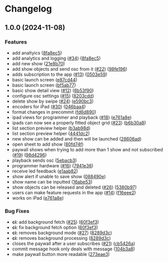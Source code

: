 # Changelog

## 1.0.0 (2024-11-08)


### Features

* add analtyics ([8fa8ec5](https://github.com/CCTPlus/ihogApp/commit/8fa8ec5250e98358345421378e621a350c0b107f))
* add analytics and logging ([#34](https://github.com/CCTPlus/ihogApp/issues/34)) ([8fa8ec5](https://github.com/CCTPlus/ihogApp/commit/8fa8ec5250e98358345421378e621a350c0b107f))
* add new show ([21e8b70](https://github.com/CCTPlus/ihogApp/commit/21e8b700a2bd62d78a8143f89d83b9a0a90b2551))
* add show objects and send osc from it ([#22](https://github.com/CCTPlus/ihogApp/issues/22)) ([98fe196](https://github.com/CCTPlus/ihogApp/commit/98fe1964a6e2f160652c8c4af9ef755aa0414201))
* adds subscription to the app ([#13](https://github.com/CCTPlus/ihogApp/issues/13)) ([0503e59](https://github.com/CCTPlus/ihogApp/commit/0503e59d68b0de9fb8e76a8be105d07bca4a23e6))
* basic launch screen ([e87cd44](https://github.com/CCTPlus/ihogApp/commit/e87cd4469de1b447d3a55517a50dd39fa4175efb))
* basic launch screen ([bf5ab77](https://github.com/CCTPlus/ihogApp/commit/bf5ab77816a482f29dcba168a9eecc0f586b9cce))
* basic show detail view ([#12](https://github.com/CCTPlus/ihogApp/issues/12)) ([6b53f90](https://github.com/CCTPlus/ihogApp/commit/6b53f90bd6aec5065bb05dc50d47ab3904d33fe3))
* configure osc settings ([#15](https://github.com/CCTPlus/ihogApp/issues/15)) ([8203cdd](https://github.com/CCTPlus/ihogApp/commit/8203cdd49de8b0c45f0328e8b519e11d3c7690d5))
* delete show by swipe ([#24](https://github.com/CCTPlus/ihogApp/issues/24)) ([e590bc3](https://github.com/CCTPlus/ihogApp/commit/e590bc374e13b2c05df987bfcef4a609b8117031))
* encoders for iPad ([#30](https://github.com/CCTPlus/ihogApp/issues/30)) ([046baa4](https://github.com/CCTPlus/ihogApp/commit/046baa45b4146cfc1ea0331ac1b3853777ab60ac))
* format changes in precommit ([fd6d890](https://github.com/CCTPlus/ihogApp/commit/fd6d890a8eb965b89895d4c5698256aff5c5379b))
* ipad views for programmer and playback ([#18](https://github.com/CCTPlus/ihogApp/issues/18)) ([e761a8e](https://github.com/CCTPlus/ihogApp/commit/e761a8ebf52f7a3d5b94bf278b7de3167b8328fc))
* ipads can now see a properly fitted object grid ([#23](https://github.com/CCTPlus/ihogApp/issues/23)) ([b6b30a8](https://github.com/CCTPlus/ihogApp/commit/b6b30a862a9f818b3ea5457388e15ae11dae8286))
* list section preview helper ([b3ab98d](https://github.com/CCTPlus/ihogApp/commit/b3ab98d6be04e043dbad637e4b17dbcb2610ef90))
* list section preview helper ([4441dc2](https://github.com/CCTPlus/ihogApp/commit/4441dc2e1d97e6081c9c7dc3e7d227ee5f134f82))
* new show can be added and then will be launched ([28606ad](https://github.com/CCTPlus/ihogApp/commit/28606ad7e1893bf53d6fad7bf2d0e0f6652643d5))
* open sheet to add show ([80fd74f](https://github.com/CCTPlus/ihogApp/commit/80fd74fbe07fb464928fec11e1bd82ae9c4b6921))
* paywall shows when trying to add more than 1 show and not subscribed ([#19](https://github.com/CCTPlus/ihogApp/issues/19)) ([98d4296](https://github.com/CCTPlus/ihogApp/commit/98d42969c2a7c66e927660460cbe4cf266ed3017))
* playback sends osc ([5ebacb3](https://github.com/CCTPlus/ihogApp/commit/5ebacb34add5c597159536d29f213996ccf80d8c))
* programmer hardware ([#16](https://github.com/CCTPlus/ihogApp/issues/16)) ([7941e36](https://github.com/CCTPlus/ihogApp/commit/7941e36e78991046af0bf0c432e0778aa82c1743))
* receive led feedback ([e1aab82](https://github.com/CCTPlus/ihogApp/commit/e1aab8246f7d4a8e92eb12a4d97e26c1e6ab169c))
* show alert if unable to save show ([088490e](https://github.com/CCTPlus/ihogApp/commit/088490e3894dbdb85152e8be7fb3bb702b4d4250))
* show name can be inputted ([16abe53](https://github.com/CCTPlus/ihogApp/commit/16abe53a5e7dd11e9eedf41523069a47d45c4cf5))
* show objects can be released and deleted ([#26](https://github.com/CCTPlus/ihogApp/issues/26)) ([5380b97](https://github.com/CCTPlus/ihogApp/commit/5380b978479031593a6ed57deb8f6ad646b81bde))
* users can make feature requests in the app ([#14](https://github.com/CCTPlus/ihogApp/issues/14)) ([f16eee2](https://github.com/CCTPlus/ihogApp/commit/f16eee2f03aa8a4eb9a73979d3f99ca00193980e))
* works on iPad ([e761a8e](https://github.com/CCTPlus/ihogApp/commit/e761a8ebf52f7a3d5b94bf278b7de3167b8328fc))


### Bug Fixes

* **ci:** add background fetch ([#25](https://github.com/CCTPlus/ihogApp/issues/25)) ([60f3ef3](https://github.com/CCTPlus/ihogApp/commit/60f3ef33082d5e142e11dbb74cf79e2e9d77e395))
* **ci:** fix background fetch option ([60f3ef3](https://github.com/CCTPlus/ihogApp/commit/60f3ef33082d5e142e11dbb74cf79e2e9d77e395))
* **ci:** removes background mode ([#27](https://github.com/CCTPlus/ihogApp/issues/27)) ([8289d3c](https://github.com/CCTPlus/ihogApp/commit/8289d3c4473cf4b6027d17506de9e1ac46807649))
* **ci:** removes background processing ([8289d3c](https://github.com/CCTPlus/ihogApp/commit/8289d3c4473cf4b6027d17506de9e1ac46807649))
* closes the paywall after a user subscribes ([#21](https://github.com/CCTPlus/ihogApp/issues/21)) ([cb5426a](https://github.com/CCTPlus/ihogApp/commit/cb5426adb350d31eb9887ad21a77644215715321))
* commit message hook only deals with message ([104b3a8](https://github.com/CCTPlus/ihogApp/commit/104b3a8a1966245a565a71af52a94fe3dc017ca5))
* make paywall button more readable ([273eae3](https://github.com/CCTPlus/ihogApp/commit/273eae345e3a5ea1f5f2c77b12fe9ba325372ced))
